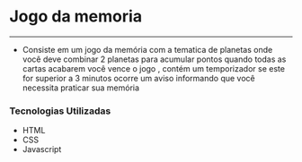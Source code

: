 # Jogo da memoria
 <hr> 

 - Consiste em um jogo da memória com a tematica de planetas onde você deve combinar 2 planetas
 para acumular pontos quando todas as cartas acabarem você vence o jogo , contém um temporizador
se este for superior a 3 minutos ocorre um aviso informando que você necessita praticar sua memória 

### Tecnologias Utilizadas

- HTML
- CSS
- Javascript